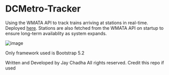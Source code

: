 # DCMetro-Tracker

Using the WMATA API to track trains arriving at stations in real-time. Deployed [here](https://jaychadha-uva.github.io/DCMetro-Tracker/?station=G03). Stations are also fetched from the WMATA API on startup to ensure long-term availablity as system expands.


![image](https://user-images.githubusercontent.com/89432060/209457951-ab54390d-e4c7-4e11-a9f1-2a0eea671085.png)


Only framework used is Bootstrap 5.2


Written and Developed by Jay Chadha
All rights reserved. Credit this repo if used
